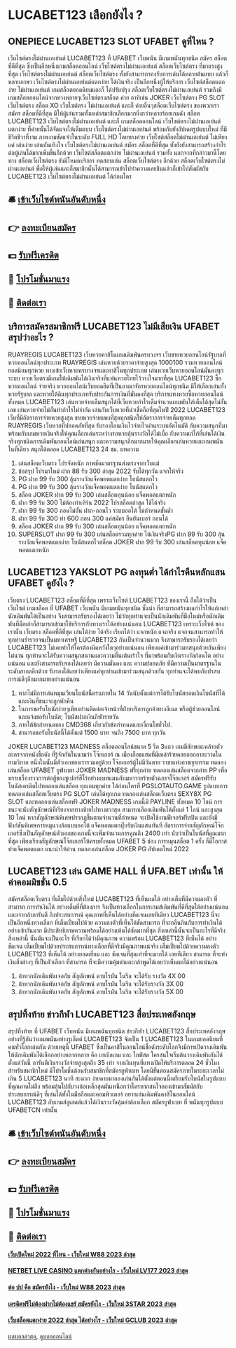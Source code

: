 # LUCABET123 เลือกยังไง ?
## ONEPIECE LUCABET123 SLOT UFABET ดูที่ไหน ?
เว็บไซต์ตรงไม่ผ่านเอเย่นต์ LUCABET123 ที่ UFABET เว็บพนัน มีเกมพนันทุกชนิด สมัคร สล็อตที่ดีที่สุด ซึ่งเป็นอีกหนึ่งเกมสล็อตออนไลน์ เว็บไซต์ตรงไม่ผ่านเอเย่นต์ สล็อตเว็บไซต์ตรง ที่มาแรงสูงที่สุด เว็บไซต์ตรงไม่ผ่านเอเย่นต์ สล็อตเว็บไซต์ตรง ทั้งยังสามารถรองรับการเล่นได้หลายต้นแบบ แล้วก็ หลายภาษา เว็บไซต์ตรงไม่ผ่านเอเย่นต์แตกง่าย ได้เงินจริง เป็นอีกหนึ่งผู้ให้บริการ เว็บไซต์สล็อตแตกง่าย ไม่ผ่านเอเย่นต์ เกมสล็อตยอดนิยมและก็ ได้ปรับปรุง สล็อตเว็บไซต์ตรงไม่ผ่านเอเย่นต์ รวมถึงมีเกมสล็อตออนไลน์จากทางหลายๆเว็บไซต์ตรงสล็อต ค่าย อาทิเช่น JOKER เว็บไซต์ตรง PG SLOT เว็บไซต์ตรง สล็อต XO เว็บไซต์ตรง ไม่ผ่านเอเย่นต์ และก็ ค่ายอื่นๆสล็อตเว็บไซต์ตรง ของพวกเรา สมัคร สล็อตที่ดีที่สุด มีให้ผู้เล่นรวมทั้งเหล่าสมาชิกเลือกมากยิ่งกว่าหลายร้อยเกมดัง สล็อต LUCABET123 เว็บไซต์ตรงไม่ผ่านเอเย่นต์ และก็ เกมสล็อตออนไลน์ เว็บไซต์ตรงไม่ผ่านเอเย่นต์ แตกง่าย ที่ค่ายนั้นได้จัดแจงให้เต็มแบบ เว็บไซต์ตรงไม่ผ่านเอเย่นต์ พร้อมกับยังอัปเดตรูปแบบใหม่ ที่มีชีวิตชีวาที่งาม ภาพงามชัดแจ๋วในระดับ FULL HD โดยทางค่าย เว็บไซต์สล็อตไม่ผ่านเอเย่นต์ ไม่เพียงแค่ เล่นง่าย เล่นบันเทิงใจ เว็บไซต์ตรงไม่ผ่านเอเย่นต์ สมัคร สล็อตที่ดีที่สุด ทั้งยังยังสามารถสร้างกำไรต่อผู้เล่นได้มากเพิ่มขึ้นอีกด้วย เว็บไซต์สล็อตแตกง่าย ไม่ผ่านเอเย่นต์ รวมทั้ง นอกจากที่กล่าวมานี้โดยทาง สล็อตเว็บไซต์ตรง ยังมีโหมดบริการ ทดสอบเล่น สล็อตเว็บไซต์ตรง อีกด้วย สล็อตเว็บไซต์ตรงไม่ผ่านเอเย่นต์ พื่อให้ผู้เล่นและก็สมาชิกนั้นได้สามารถเข้าไปทำความเคยชินแล้วก็เข้าไปสัมผัสกับ LUCABET123 เว็บไซต์ตรงไม่ผ่านเอเย่นต์ ได้ก่อนใคร

## 🛎 [เข้าเว็บไซต์พนันอันดับหนึ่ง](https://bit.ly/3SdLNi2)
## 👉 [ลงทะเบียนสมัคร](https://bit.ly/3SdLNi2)
## 💵 [รับฟรีเครดิต](https://bit.ly/3dyRKHj)
## 👑 [โปรโมชั่นมาแรง](https://bit.ly/3dyRKHj)
## 📱 [ติดต่อเรา](https://bit.ly/3dyRKHj)

## บริการสมัครสมาชิกฟรี LUCABET123 ไม่มีเสียเงิน UFABET สรุปว่าอะไร ?
RUAYREGIS LUCABET123 เว็บหวยคาสิโนเกมเดิมพันครบวงจร เว็บขายหวยออนไลน์รัฐบาลที่หวยออนไลน์ทุกประเภท RUAYREGIS เล่นหวยด้วยราคาจ่ายสูงสุด 1000100 รวมหวยออนไลน์ยอดนิยมทุกหวย ทางเข้าเว็บหวยครบวงจรและคาสิโนทุกประเภท เล่นหวยเว็บหวยออนไลน์มั่นคงทุกระบบ หวยเว็บตรงมีเกมให้เดิมพันได้เงินจริงที่แฟนหวยไทยไว้วางใจมากที่สุด LUCABET123 ซื้อหวยออนไลน์ จ่ายจริง หวยออนไลน์เว็บยอดฮิตที่เป็นอาณาจักรหวยออนไลน์ทุกชนิด มีให้เลือกเล่นทั้งหวยรัฐบาล และหวยใต้ดินทุกประเภทรับประกันการเงินที่มั่นคงที่สุด บริการแทงหวยซื้อหวยออนไลน์ทั้งหมด LUCABET123 เล่นหวยจ่ายเต็มสนุกได้ที่เว็บหวยกำไรเต็มจำนวนเกมพันใส่เต็มได้สุดไม่อั้นเลข เล่นหวยจ่ายไม่อั้นทำกำไรไม่จำกัด เล่นกับเว็บหวยที่น่าเชื่อถือที่สุดในปี 2022 LUCABET123 เว็บที่มีอัตราการจ่ายหวยสูงสุด ขายหวยจ่ายแพงที่สุดทุกชนิดให้อัตราการจ่ายเต็มทุกยอด RUAYREGIS เว็บหวยที่ปลอดภัยที่สุด รับรองโอนเงินไวจ่ายไวผ่านระบบอัตโนมัติ กับความสนุกที่มาพร้อมกับเกมหวยเงินจริงให้คุณเลือกเล่นระหว่างรอหวยลุ้นรางวัลได้ไม่เบื่อ กับความเก๋ไก๋ที่เล่นได้เงินจริงทุกชนิดการเดิมพันออนไลน์เล่นสนุก และความสนุกอีกมากมายให้คุณเลือกเล่นหวยและเกมพนันในที่เดียว สนุกได้ตลอด LUCABET123 24 ชม.
บทความ
1. เล่นสล็อตเว็บตรง โปรจัดหนัก ภาพชัดมาตรฐานส่งตรงจากเว็บแม่
2. ข้อสรุป โปรมาใหม่ ฝาก 88 รับ 300 ล่าสุด 2022 รับได้ทุกวัน แจกให้จริง
3. PG ฝาก 99 รับ 300 ลุ้นรางวัลแจ็คพอตแตกง่าย โบนัสแตกไว
4. PG ฝาก 99 รับ 300 ลุ้นรางวัลแจ็คพอตแตกง่าย โบนัสแตกไว
5. สล็อต JOKER ฝาก 99 รับ 300 เล่นสล็อตทุนน้อย แจ็คพอตแตกหนัก
6. ฝาก 99 รับ 300 ไม่ต้องทําเทิร์น 2022 โปรสล็อตล่าสุด ใช้ได้จริง
7. ฝาก 99 รับ 300 ถอนไม่อั้น ฝาก-ถอนไว ระบบออโต้ ไม่กำหนดขั้นต่ำ
8. ฝาก 99 รับ 300 ทำ 600 ถอน 300 แค่สมัคร ยืนยันเบอร์ ถอนได้
9. สล็อต JOKER ฝาก 99 รับ 300 เล่นสล็อตทุนน้อย แจ็คพอตแตกหนัก
10. SUPERSLOT ฝาก 99 รับ 300 เล่นสล็อตรวมทุกค่าย ได้เงินจริงPG ฝาก 99 รับ 300 ลุ้นรางวัลแจ็คพอตแตกง่าย โบนัสแตกไวสล็อต JOKER ฝาก 99 รับ 300 เล่นสล็อตทุนน้อย แจ็คพอตแตกหนัก

## LUCABET123 YAKSLOT PG ลงทุนต่ำ ได้กำไรคืนหลักแสน UFABET ดูยังไง ?
เว็บตรง LUCABET123 สล็อตที่ดีที่สุด เพราะเว็บไซต์ LUCABET123 ของเรานี้ ถือได้ว่าเป็นเว็บไซต์ เกมสล็อต ที่ UFABET เว็บพนัน มีเกมพนันทุกชนิด ชั้นนำ ที่สามารถสร้างผลกำไรให้แก่เหล่านักเดิมพันได้เป็นอย่าง จึงสามารถรับรองได้เลยว่า ไม่ว่าทุกท่านจะเป็นนักเดิมพันที่มือใหม่หรือนักเดิมพันที่มือเก่าก็สามารถเข้ามาใช้บริการกับทางเราได้อย่างแน่นอน LUCABET123 เพราะเว็บไซต์ ของเรานั้น เว็บตรง สล็อตที่ดีที่สุด เล่นได้ง่าย ได้จริง เรียกได้ว่า แจกหนัก แจกจริง แจกจนสามารถทำให้ทุกท่านร่ำรวยจนเป็นมหาเศรษฐี LUCABET123 กันเป็นจำนวนมาก จึงสามารถรับรองได้เลยว่า LUCABET123 ไม่เคยทำให้ใครต้องผิดหวังใดๆอย่างแน่นอน เพียงแค่เข้ามาร่วมทสนุกด้วยกันเพียงไม่นาน ทุกท่านจะได้รับความสนุกสนานและความตื่นเต้นเร้าใจ ที่มาพร้อมกับเงินรางวัลก้อนโต อย่างแน่นอน และยังสามารถรับรองได้เลยว่า มีความมั่นคง และ ความปลอดภัย ทีมีความเป็นมาตรฐานในระดับสากลอีกด้วย รับรองได้เลยว่าเพียงแค่ทุกท่านเข้ามาร่วมสนุกด้วยกัน ทุกท่านจะได้พบกับปรสบการณ์ดีๆอีกมากมายอย่างแน่นอน
1. หากไม่มีการเล่นหมุนเวียนโบนัสนี้ครบภายใน 14 วันนับตั้งแต่การได้รับโบนัสยอดเงินโบนัสที่ได้และเงินที่ชนะจะถูกหักคืน
2. ในการขอรับโบนัสง่ายๆเพียงท่านติดต่อเจ้าหน้าที่ฝ่ายบริการลูกค้าทางอีเมล หรือผู้ช่วยออนไลน์ และแจ้งขอรับโบนัส; โบนัสฝากเงินกีฬารายวัน
3. ภายใต้ข้อกำหนดของ CMD368 เกี่ยวกับข้อกำหนดและเงื่อนไขทั่วไป.
4. สามารถขอรับโบนัสนี้ได้ตั้งแต่ 1500 บาท จนถึง 7500 บาท ทุกวัน

JOKER LUCABET123 MADNESS สล็อตออนไลน์ขนาด 5 รีล 3แถว เกมมีลักษณะคล้ายตัวละครจากหนังชื่อดัง ที่รู้จักกันในนามว่า โจ๊กเกอร์ ณ เมืองก็อธแฮมที่มีเหล่าร้ายคอยออกอาละวาดในยามวิกาล หนึ่งในนั้นมีตัวเอกของเรารวมอยู่ด้วย โจ๊กเกอร์ผู้ไม่มีวันตาย ราชาแห่งอาชญากรรม ทดลองเล่นสล็อต UFABET ยูฟ่าเบท JOKER MADNESS ฟรีทุกค่าย ทดลองเล่นสล็อตจากค่าย PP เพื่อทราบเรื่องราวการต่อสู้ของซูเปอร์ฮีโร่อย่างแบทแมนกับมหาวายร้ายตัวฉกาจโจ๊กเกอร์ สมัครฟรีรับโบนัสเครดิตไปทดลองเล่นสล็อต ทุกเกมทุกค่าย ได้ก่อนใครที่ PGSLOTAUTO.GAME
รูปแบบการทดลองเล่นสล็อตเว็บตรง PG SLOT เล่นได้ทุกเกม ทดลองเล่นสล็อตเว็บตรง SEXY8X PG SLOT และทดลองเล่นสล็อตฟรี JOKER MADNESS เกมนี้มี PAYLINE ทั้งหมด 10 ไลน์ การชนะจะนับสัญลักษณ์ที่เรียงจากทางซ้ายไปทางขวาสุด สามารถเลือกเดิมพันได้ตั้งแต่ 1 ไลน์ และสูงสุด 10 ไลน์ หากสัญลักษณ์พิเศษปรากฏขึ้นตามจำนวนที่กำหนด จะเปิดใช้งานฟีเจอร์ฟรีสปิน และยังมีฟังก์ชันพิเศษการหมุนวงล้อแบบออโต้ แจ็คพอตแตกปุ๊บรับเงินแสนทันที อัตราการจ่ายสัญลักษณ์โจ๊กเกอร์ซึ่งเป็นสัญลักษณ์ตัวเอกของเกมนี้จะเพิ่มจำนวนการคูณถึง 2400 เท่า นับว่าเป็นโบนัสที่คูณมากที่สุด เพียงเรียงสัญลักษณ์โจ๊กเกอร์ให้ครบทั้งหมด UFABET 5 ช่อง การหมุนสล็อต 1 ครั้ง ก็มีโอกาสทำแจ็คพอตแตก
แนะนำให้อ่าน ทดลองเล่นสล็อต JOKER PG อัปเดตใหม่ 2022

## LUCABET123 เล่น GAME HALL ที่ UFA.BET เท่านั้น ให้ค่าคอมมิชชั่น 0.5
สมัครสล็อตเว็บตรง ที่เต็มไปด้วยสิ่งใหม่ LUCABET123 ที่เห็นผลได้ อย่างเต็มที่มีความลงตัว ที่สามารถ การทำเงินได้ อย่างเต็มที่ที่ต้องการ จึงเป็นทางเลือกในการเกมส์เดิมพันที่ดีที่สุดได้อย่างแน่นอน และเรากล้าการันตี ถึงประสบการณ์ คุณภาพที่เห็นได้อย่างชัดเจนเลยทีเดียว LUCABET123 นี่จะเป็นอีกหนึ่งทางเลือก ที่เต็มเปี่ยมไปด้วย ความลงตัวที่เห็นได้ชัดสามารถ ที่จะกลืนกินกับการทำเงินได้อย่างเข้ากันมาก มีประสิทธิภาพความพร้อมได้อย่างเห้นได้ชัดมากที่สุด สิ่งเหล่านี้นั้นจะเป็นอะไรที่ดีจริง สิ่งเหล่านี้ นั้นมันจะเป็นอะไร ที่เรียกได้ว่ามีคุณภาพ ความพร้อม LUCABET123 ที่เห็นได้ อย่างชัดเจน เต็มเปี่ยมไปด้วยประสบการณ์ทางเลือกที่ดีจริงมีคุณภาพแน่จริง เต็มเปี่ยมไปด้วยความลงตัว LUCABET123 ที่เห็นได้ อย่างยอดเยี่ยม และ ชัดเจนที่สุดเท่าที่จะมากได้ เลยทีเดียว สามารถ ที่จะทำเงินสิ่งต่างๆ ที่เป็นตัวเลือก ที่สามารถ ที่จะมีความคุ้มค่าและกล้าพูดได้เลยว่าเห็นผลได้อย่างแน่นอน
1. ถ้าหากนักเดิมพันเจอกับ สัญลักษณ์ ดาบโรมัน ในรีล จะได้รับ รางวัล 4X 00
2. ถ้าหากนักเดิมพันเจอกับ สัญลักษณ์ ดาบโรมัน ในรีล จะได้รับรางวัล 3X 00
3. ถ้าหากนักเดิมพันเจอกับ สัญลักษณ์ ดาบโรมัน ในรีล จะได้รับรางวัล 5X 00

## สรุปทิ้งท้าย ข่าวกีฬา LUCABET123 สื่อประเทศอังกฤษ
สรุปทิ้งท้าย ที่ UFABET เว็บพนัน มีเกมพนันทุกชนิด ข่าวกีฬา LUCABET123 สื่อประเทศอังกฤษ อย่างที่รู้กันว่าเกมพนันอย่างรูเล็ตต์ LUCABET123 จัดเป็น 1 LUCABET123 ในเกมยอดนิยมที่คนทั่วโลกเล่นกัน ด้วยเหตุนี้ UFABET ซึ่งเป็นคาสิโนออนไลน์ชื่อดังระดับโลกจึงมีการเปิดวางเดิมพันให้นักเดิมพันได้เลือกอย่างหลากหลาย คือ เทเบิลเกม และ ไลฟ์สด ใครสนใจเริ่มต้นวางเดิมพันกันได้ตั้งแต่วันนี้ การันตีเงินรางวัลจ่ายสูงสุดถึง 35 เท่า จากเงินทุนที่แทงเปิดให้บริการตลอด 24 ชั่วโมง สำหรับสมาชิกใหม่ มีโปรโมชั่นต้อนรับสมาชิกที่สมัครยูฟ่าเบท โดยมีขั้นตอนสมัครภายในระยะเวลาไม่เกิน 5 LUCABET123 นาที สะดวก ง่ายดายมาลองเล่นกันได้ตั้งแต่ตอนนี้เตรียมรับโบนัสในรูปแบบที่คุณคาดไม่ถึง
พร้อมลุ้นไปกับวงล้อเหล็กสุดมันเหนือกว่าใครหากสนใจลองเข้ามาสัมผัสกับประสบการณ์ดีๆ ที่เล่นได้ทั้งในมือถือและคอมพิวเตอร์ อยากเล่นเดิมพันคาสิโนออนไลน์ LUCABET123 กับเกมส์ลูเลตต์แล้วได้เงินรางวัลคุ้มค่าต้องเลือก สมัครยูฟ่าเบท ที่ พนันทุกรูปแบบ UFABETCN เท่านั้น

## 🛎 [เข้าเว็บไซต์พนันอันดับหนึ่ง](https://bit.ly/3SdLNi2)
## 👉 [ลงทะเบียนสมัคร](https://bit.ly/3SdLNi2)
## 💵 [รับฟรีเครดิต](https://bit.ly/3dyRKHj)
## 👑 [โปรโมชั่นมาแรง](https://bit.ly/3dyRKHj)
## 📱 [ติดต่อเรา](https://bit.ly/3dyRKHj)

#### [เว็บเปิดใหม่ 2022 ที่ไหน - เว็บใหม่ W88 2023 ล่าสุด](https://atom.io/themes/เว็บเปิดใหม่%202022%20ที่ไหน%20-%20เว็บใหม่%20w88%202023%20ล่าสุด)
#### [NETBET LIVE CASINO แตกต่างกันอย่างไร - เว็บใหม่ LV177 2023 ล่าสุด](https://atom.io/themes/netbet%20live%20casino%20แตกต่างกันอย่างไร%20-%20เว็บใหม่%20lv177%202023%20ล่าสุด)
#### [ต่อ ปป คือ สมัครยังไง - เว็บใหม่ W88 2023 ล่าสุด](https://atom.io/themes/ต่อ%20ปป%20คือ%20สมัครยังไง%20-%20เว็บใหม่%20w88%202023%20ล่าสุด)
#### [เครดิตฟรีไม่ต้องฝากไม่ต้องแชร์ สมัครยังไง - เว็บใหม่ 3STAR 2023 ล่าสุด](https://atom.io/themes/เครดิตฟรีไม่ต้องฝากไม่ต้องแชร์%20สมัครยังไง%20-%20เว็บใหม่%203star%202023%20ล่าสุด)
#### [เว็บสล็อตแตกง่าย 2022 ล่าสุด ได้อย่างไร - เว็บใหม่ GCLUB 2023 ล่าสุด](https://atom.io/themes/เว็บสล็อตแตกง่าย%202022%20ล่าสุด%20ได้อย่างไร%20-%20เว็บใหม่%20gclub%202023%20ล่าสุด)

[ผลบอลล่าสุด](https://siamsport.tv "ผลบอลล่าสุด"), [ดูบอลออนไลน์](https://siamsport.tv/ดูบอลสด "ดูบอลออนไลน์")